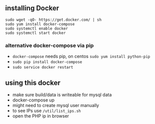 ## installing Docker

    sudo wget -qO- https://get.docker.com/ | sh
    sudo yum install docker-compose
    sudo systemctl enable docker
    sudo systemctl start docker
 
 ### alternative docker-compose via pip
 
* `docker-compose` needs pip, on centos `sudo yum install python-pip`
* `sudo pip install docker-compose`
* `sudo service docker restart`

## using this docker
* make sure build/data is writeable for mysql data
* docker-compose up
* might need to create mysql user manually
* to see IPs use `/util/list_ips.sh`  
* open the PHP ip in browser
